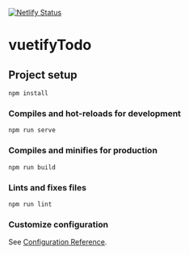[![Netlify Status](https://api.netlify.com/api/v1/badges/86fb0459-c5e9-4946-952f-82446a24d159/deploy-status)](https://app.netlify.com/sites/zen-perlman-2651ba/deploys)

# vuetifyTodo

## Project setup
```
npm install
```

### Compiles and hot-reloads for development
```
npm run serve
```

### Compiles and minifies for production
```
npm run build
```

### Lints and fixes files
```
npm run lint
```

### Customize configuration
See [Configuration Reference](https://cli.vuejs.org/config/).
